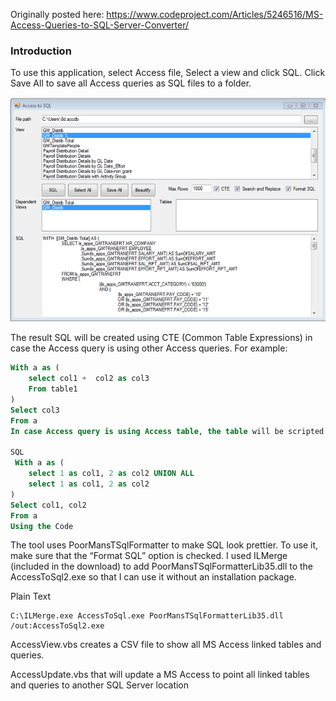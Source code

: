 Originally posted here:
<https://www.codeproject.com/Articles/5246516/MS-Access-Queries-to-SQL-Server-Converter/>

### Introduction
To use this application, select Access file, Select a view and click SQL. Click Save All to save all Access queries as SQL files to a folder.

![ERD](img/access_sql_small.png)

The result SQL will be created using CTE (Common Table Expressions) in case the Access query is using other Access queries. For example:

```SQL
With a as (
    select col1 +  col2 as col3
    From table1
)
Select col3
From a
In case Access query is using Access table, the table will be scripted as a CTE with UNION ALL clause. For example:

SQL
 With a as (
    select 1 as col1, 2 as col2 UNION ALL
    select 1 as col1, 2 as col2 
)
Select col1, col2
From a
Using the Code
```

The tool uses PoorMansTSqlFormatter to make SQL look prettier. To use it, make sure that the “Format SQL” option is checked. I used ILMerge (included in the download) to add PoorMansTSqlFormatterLib35.dll to the AccessToSql2.exe so that I can use it without an installation package.

Plain Text
```
C:\ILMerge.exe AccessToSql.exe PoorMansTSqlFormatterLib35.dll /out:AccessToSql2.exe
```

AccessView.vbs creates a CSV file to show all MS Access linked tables and queries.

AccessUpdate.vbs that will update a MS Access to point all linked tables and queries to another SQL Server location

